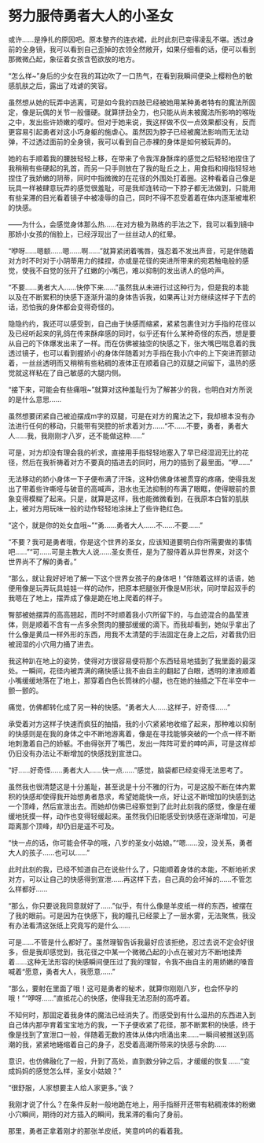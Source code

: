# 努力服侍勇者大人的小圣女

或许……是挣扎的原因吧。原本整齐的连衣裙，此时此刻已变得凌乱不堪。透过身前的全身镜，我可以看到自己歪掉的衣领全然敞开，如果仔细看的话，便可以看到那微微凸起，象征着女孩含苞欲放的地方。

“怎么样~”身后的少女在我的耳边吹了一口热气，在看到我瞬间便染上樱粉色的敏感肌肤之后，露出了戏谑的笑容。

虽然想从她的玩弄中逃离，可是如今我的四肢已经被她用某种勇者特有的魔法所固定，像是玩偶的关节一般僵硬。就算拼劲全力，也只能从尚未被魔法所影响的喉咙之中，发出些许娇嫩的嘤咛。但对于她来说，我这样做不仅一点效果都没有，反而更容易引起勇者对这小巧身躯的施虐心。虽然因为脖子已经被魔法影响而无法动弹，不过透过面前的全身镜，我可以看到自己赤裸的身体是如何被玩弄的。

她的右手顺着我的腰肢轻轻上移，在带来了令我浑身酥痒的感觉之后轻轻地捏住了我稍稍有些硬起的乳首，而另一只手则放在了我的耻丘之上，用食指和拇指轻轻地捏住了我娇嫩的阴蒂，同时中指微微的在花径的外围处打着圈。这种看着自己像是玩具一样被肆意玩弄的感觉很羞耻，可是我却连转动一下脖子都无法做到，只能用有些呆滞的目光看着镜子中被凌辱的自己，同时不得不忍受着着在体内逐渐被堆积的快感。

——为什么，会感觉身体那么热……在对方极为熟练的手法之下，我可以看到镜中那娇小女孩的俏脸上，已经浮现出了一丝丝动人的红晕。

“咿呀……嗯额……嗯……啊……”就算紧闭着嘴唇，强忍着不发出声音，可是伴随着对方时不时对于小阴蒂用力的揉捏，亦或是花径的突进所带来的宛若触电般的感觉，使我不自觉的张开了红嫩的小嘴巴，难以抑制的发出诱人的低吟声。

“不要……勇者大人……快停下来……”虽然我从未进行过这种行为，但是我的本能以及在不断累积的快感下逐渐升温的身体告诉我，如果再让对方继续这样子下去的话，恐怕我的身体都会变得奇怪的。

隐隐约约，我还可以感受到，自己由于快感而缩紧，紧紧包裹住对方手指的花径以及已经听起来的乳鸽在传来酥痒感的同时，似乎还有什么某种奇怪的东西，想是要从自己的下体爆发出来了一样。而在仿佛被抽空的快感之下，张大嘴巴喘息着的我透过镜子，也可以看到握娇小的身体伴随着对方手指在我小穴中的上下突进而颤动着，一丝丝透明而又稍稍有些粘稠的液体正在顺着自己的双腿之间留下，温热的感觉就这样粘在了自己敏感的大腿内侧。

“接下来，可能会有些痛哦~”就算对这种羞耻行为了解甚少的我，也明白对方所说的是什么意思……

虽然想要闭紧自己被迫摆成m字的双腿，可是在对方的魔法之下，我却根本没有办法进行任何的移动，只能带有哭腔的祈求着对方……“不……不要，勇者，勇者大人……我，我刚刚才八岁，还不能做这种……”

可是，对方却没有理会我的祈求，直接用手指轻轻地塞入了早已经湿润无比的花径，然后在我祈祷着对方不要真的插进去的同时，用力的插到了最里面。“咿……”

无法移动的娇小身体一下子便布满了汗珠，这种仿佛身体被贯穿的疼痛，使得我发出了带着些许嘶哑与破音的高喊声，泪水也无法抑制的布满了眼眶，使得眼前的景象变得模糊了起来。只是，就算是这样，我也能微微看到，在我原本白皙的肌肤上，被对方用玩味一般的动作轻轻地涂抹上了些许艳红色。

“这个，就是你的处女血哦~”“勇……勇者大人……不……不要……”

“不要？我可是勇者哦，你是这个世界的圣女，应该知道要明白你所需要做的事情吧……”“可……可是主教大人说……圣女责任，是为了服侍着从异世界来，对这个世界尚不了解的勇者。”

“那么，就让我好好地了解一下这个世界女孩子的身体吧！”伴随着这样的话语，她便用像是玩弄玩具娃娃一样的动作，把原本把腿张开像是M形状，同时举起双手的我嗯在了地上，摆弄成了像是跪在地上爬着的样子。

臀部被她摆弄的高高翘起，而时不时顺着我小穴所留下的，与血迹混合的晶莹液体，则是顺着不含有一点多余赘肉的腰部缓缓的滴下。而我却看到，她似乎拿出了什么像是黄瓜一样外形的东西，用我不太清楚的手法固定在身上之后，对着我仍旧被润湿的小穴用力捅了进去。

我这种趴在地上的姿势，使得对方很容易便将那个东西轻易地插到了我里面的最深处。一瞬间，花径内被弄满的痛快感让我不由自主的翻起了白眼，透明的津液顺着小嘴缓缓地落在了地上，那穿着白色长筒袜的小腿，也在她的抽插之下在半空中一颤一颤的。

痛觉，仿佛都转化成了另一种的快感。“勇者大人……这样子，好奇怪……”

承受着对方这样子快速而疯狂的抽插，我的小穴紧紧地收缩了起来，那种难以抑制的快感则是在我的身体之中不断地游离着，像是在寻找能够突破的一个点一样不断地刺激着自己的娇躯。不由得张开了嘴巴，发出一阵阵可爱的呻吟声，可是这样却仍旧没有办法让不断增加的快感找到宣泄口。

“好……好奇怪……勇者大人……快一点……”感觉，脑袋都已经变得无法思考了。

虽然我也很清楚这是十分羞耻，甚至说是十分不雅的行为，可是这股不断在体内累积的快感却使得我开始想勇者恳求，希望她能快一点，好让这不断增加的快感到达一个顶峰，然后宣泄出去。而她却仿佛已经察觉到了此时此刻我的感觉，像是在缓缓地抚摸一样，动作也变得轻缓起来。虽然我仍旧能感受到快感在逐渐增加，可是距离那个顶峰，却仍旧是遥不可及。

“快一点的话，你可能会怀孕的哦，八岁的圣女小姑娘。”“嗯……没，没关系，勇者大人的孩子……也可以……”

此时此刻的我，已经不知道自己在说些什么了，只能顺着身体的本能，不断地祈求对方，可以让自己的快感得到宣泄……再这样下去，自己真的会坏掉的……不管怎么样都好……

“那么，你只要说我同意就好了……”似乎，有什么像是羊皮纸一样的东西，被摆在了我的眼前。可是因为在快感下，我的瞳孔已经蒙上了一层水雾，无法聚焦，我没有办法看清这张纸上究竟写的是什么……

可是……不管是什么都好了。虽然理智告诉我最好应该拒绝，忍过去说不定会好很多，但是我却感觉到，我花径之中某一个微微凸起的小点在被对方不断地揉弄着……这种无法形容的快感瞬间便压过了我的理智，令我不由自主的用娇嫩的嗓音喊着“愿意，勇者大人，我愿意……”

“那么，要射在里面了哦！这可是勇者的秘术，就算你刚刚八岁，也会怀孕的哦！”“咿呀……”直抵花心的快感，使得我无法忍耐的高呼着。

不知何时，那固定着我身体的魔法已经消失了。而感受到有什么温热的东西进入到自己体内那孕育着宝宝地方的我，一下子便收紧了花径，那不断累积的快感，终于像是找到了宣泄口一般，伴随着无数的液体从体内喷涌出来……一瞬间被推送到高潮的我，紧紧地蜷缩着自己的身子，忍受着高潮所带来的快感与余韵……

意识，也仿佛融化了一般，升到了高处，直到数分钟之后，才缓缓的恢复……“变成妈妈的感觉怎么样，圣女小姑娘？”

“很舒服，人家想要主人给人家更多。”诶？

我刚才说了什么？在条件反射一般地跪在地上，用手指掰开还带有粘稠液体的粉嫩小穴瞬间，期待的对方插入的瞬间，我呆滞的看向了身前。

那里，勇者正拿着刚才的那张羊皮纸，笑意吟吟的看着我。